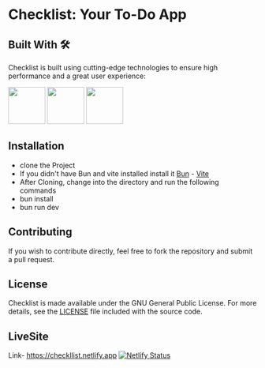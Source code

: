 # Checklist: Your To-Do App

## Built With 🛠️

Checklist is built using cutting-edge technologies to ensure high performance and a great user experience:

<img src="https://bun.sh/logo.svg" href="https://bun.sh" width="75" height="75"> <img src="https://api.iconify.design/logos/vitejs.svg" href="https://vitejs.dev" width="75" height="75"> <a  href="https://react.dev"><img src="https://upload.wikimedia.org/wikipedia/commons/a/a7/React-icon.svg" href="https://react.dev" width="75" height="75"></a>

## Installation
- clone the Project
- If you didn't have Bun and vite installed install it [Bun](https://bun.sh) - [Vite](https://vitejs.dev)
- After Cloning, change into the directory and run the following commands
- bun install
- bun run dev

## Contributing
If you wish to contribute directly, feel free to fork the repository and submit a pull request.

## License

Checklist is made available under the GNU General Public License. For more details, see the [LICENSE](LICENSE) file included with the source code.


## LiveSite
Link- https://checkllist.netlify.app [![Netlify Status](https://api.netlify.com/api/v1/badges/70920a9f-7db3-41c0-8f3d-2608fad75a0b/deploy-status)](https://app.netlify.com/sites/checkllist/deploys)

